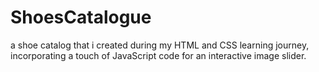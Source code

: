 # ShoesCatalogue

a shoe catalog that i created during my HTML and CSS learning journey, incorporating a touch of JavaScript code for an interactive image slider.
